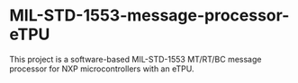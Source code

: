 # MIL-STD-1553-message-processor-eTPU
This project is a software-based MIL-STD-1553 MT/RT/BC message processor for NXP microcontrollers with an eTPU.
